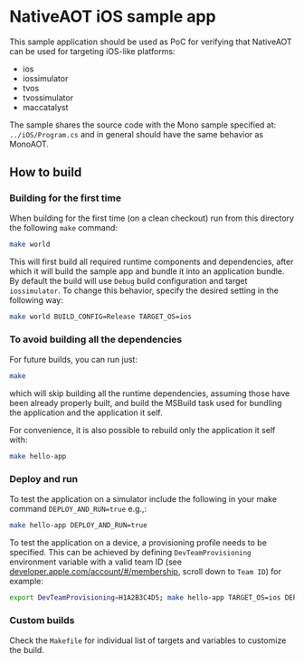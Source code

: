 # NativeAOT iOS sample app

This sample application should be used as PoC for verifying that NativeAOT can be used for targeting iOS-like platforms:
- ios
- iossimulator
- tvos
- tvossimulator
- maccatalyst

The sample shares the source code with the Mono sample specified at: `../iOS/Program.cs` and in general should have the same behavior as MonoAOT.

## How to build

### Building for the first time

When building for the first time (on a clean checkout) run from this directory the following `make` command:
``` bash
make world
```
This will first build all required runtime components and dependencies, after which it will build the sample app and bundle it into an application bundle.
By default the build will use `Debug` build configuration and target `iossimulator`.
To change this behavior, specify the desired setting in the following way:
``` bash
make world BUILD_CONFIG=Release TARGET_OS=ios
```

### To avoid building all the dependencies

For future builds, you can run just:
``` bash
make
```
which will skip building all the runtime dependencies, assuming those have been already properly built, and build the MSBuild task used for bundling the application and the application it self.

For convenience, it is also possible to rebuild only the application it self with:
``` bash
make hello-app
```

### Deploy and run

To test the application on a simulator include the following in your make command `DEPLOY_AND_RUN=true` e.g.,:
``` bash
make hello-app DEPLOY_AND_RUN=true
```

To test the application on a device, a provisioning profile needs to be specified.
This can be achieved by defining `DevTeamProvisioning` environment variable with a valid team ID (see [developer.apple.com/account/#/membership](https://developer.apple.com/account/#/membership), scroll down to `Team ID`) for example:
``` bash
export DevTeamProvisioning=H1A2B3C4D5; make hello-app TARGET_OS=ios DEPLOY_AND_RUN=true
```

### Custom builds

Check the `Makefile` for individual list of targets and variables to customize the build.
